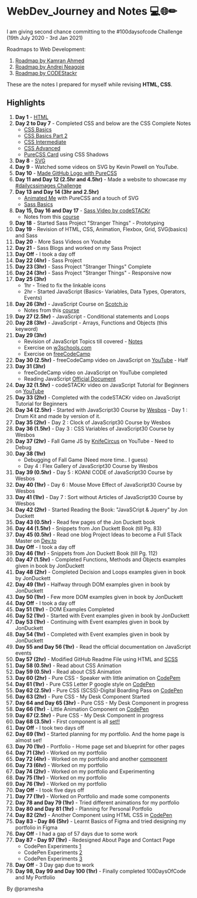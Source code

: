 # WebDev_Journey and Notes 💻🌐✏
I am giving second chance committing to the #100daysofcode Challenge (19th July 2020 - 3rd Jan 2021)

Roadmaps to Web Development:
1. [Roadmap by Kamran Ahmed](https://roadmap.sh/)
2. [Roadmap by Andrei Neagoie](https://coggle.it/diagram/XgtihGj7x4Fvucp6/t/%F0%9F%9A%80%F0%9F%91%A9%E2%80%8D%F0%9F%92%BB-web-development-%F0%9F%91%A8%E2%80%8D%F0%9F%92%BB%F0%9F%9A%80/24016189368f9b6c68d536238aa1e5d26260a76147667cfa043fec9e613d129f)
3. [Roadmap by CODEStackr](https://www.codestackr.com/blog/ultimate-guide-to-web-development-in-2021-and-beyond-roadmap/)

These are the notes I prepared for myself while revising **HTML, CSS**.

## Highlights
1. **Day 1** - [HTML](https://www.notion.so/HTML5-Notes-baabdbc289b94c1f9252094dbe6e1aaf)
2. **Day 2 to Day 7** - Completed CSS and below are the CSS Complete Notes
   - [CSS Basics](https://www.notion.so/CSS-Basics-Notes-48493ac425e2449faa7a9563592c3c41)
   - [CSS Basics Part 2](https://www.notion.so/CSS-Basics-Part2-Notes-0eeecc94da0d4976831fb4bef960b15f)
   - [CSS Intermediate](https://www.notion.so/CSS-Part3-Notes-858bb561383648d4ad2ecbadc802c076)
   - [CSS Advanced](https://www.notion.so/CSS-Advanced-Notes-b8708f97760c48cba433f47c96078751)
   - [PureCSS Card](https://codepen.io/pramesha/full/ZEQZbgr) using CSS Shadows
3. **Day 8** - [SVG](https://www.notion.so/SVG-5feea2a55ad946079c625b1273b92a47)
4. **Day 9** - Watched some videos on SVG by Kevin Powell on YouTube.
5. **Day 10** - [Made GitHub Logo with PureCSS](https://codepen.io/pramesha/full/YzwbjwY)
6. **Day 11 and Day 12 (2.5hr and 4.5hr)** - Made a website to showcase my [#dailycssimages Challenge](dailycssimages.vercel.app)
7. **Day 13 and Day 14 (3hr and 2.5hr)** 
   - [Animated Me](https://codepen.io/pramesha/full/YzwmNmL) with PureCSS and a touch of SVG
   - [Sass Basics](https://www.notion.so/Sass-Scss-cf248bcb99884536b8be6a1922c625d0)
8. **Day 15, Day 16 and Day 17** - [Sass Video by codeSTACKr](https://www.youtube.com/watch?v=_a5j7KoflTs&t=1032s)
   - Notes from this [course](https://www.notion.so/SASS-SCSS-codeSTACKr-63f7f3ae43c24cc092f0ff187d386f73)
9. **Day 18** - Started Sass Project "Stranger Things" - Prototyping
10. **Day 19** - Revision of HTML, CSS, Animation, Flexbox, Grid, SVG(basics) and Sass
11. **Day 20** - More Sass Videos on Youtube
12. **Day 21** - Sass Blogs and worked on my Sass Project 
13. **Day Off** - I took a day off
14. **Day 22 (4hr)** - Sass Project
15. **Day 23 (3hr)** - Sass Project "Stranger Things" Complete
16. **Day 24 (3hr)** - Sass Project "Stranger Things" - Responsive now
17. **Day 25 (3hr)**
    - 1hr - Tried to fix the linkable icons
    - 2hr - Started JavaScript (Basics- Variables, Data Types, Operators, Events)
18. **Day 26 (3hr)** - JavaScript Course on [Scotch.io](https://scotch.io/courses/getting-started-with-javascript-for-web-development?ref=home-start-here) 
    - Notes from this [course]() 
19. **Day 27 (2.5hr)** - JavaScript - Conditional statements and Loops
20. **Day 28 (3hr)** - JavaScript - Arrays, Functions and Objects (this keyword)
21. **Day 29 (3hr)** 
    - Revision of JavaScript Topics till covered - [Notes](https://www.notion.so/JavaScript-Basics-6a8d61407aef41c1872aeb2e4efb3b65) 
    - Exercise on [w3schools.com](https://www.w3schools.com/js/exercise_js.asp?filename=exercise_js_variables1)
    - Exercise on [freeCodeCamp](https://www.freecodecamp.org/)
22. **Day 30 (2.5hr)** - freeCodeCamp video on JavaScript on [YouTube](https://www.youtube.com/watch?v=PkZNo7MFNFg&t=1825s) - Half
23. **Day 31 (3hr)** 
    - freeCodeCamp video on JavaScript on YouTube completed 
    - Reading JavaScript [Official Document](https://developer.mozilla.org/en-US/docs/Learn/JavaScript)
24. **Day 32 (1.5hr)** - codeSTACKr video on JavaScript Tutorial for Beginners on [YouTube](https://www.youtube.com/watch?v=d5ob3WAGeZE&t=508s)
25. **Day 33 (2hr)** - Completed with the codeSTACKr video on JavaScript Tutorial for Beginners
26. **Day 34 (2.5hr)** - Started with JavaScript30 Course by [Wesbos](https://javascript30.com/) - Day 1 : Drum Kit and made by version of it.
27. **Day 35 (2hr)** - Day 2 : Clock of JavaScript30 Course by Wesbos
28. **Day 36 (1.5hr)** - Day 3 : CSS Variables of JavaScript30 Course by Wesbos
29. **Day 37 (2hr)** - Fall Game JS by [KnifeCircus](https://www.youtube.com/watch?v=gX3gSJ43f7I) on YouTube - Need to Debug
30. **Day 38 (1hr)** 
    - Debugging of Fall Game (Need more time.. I guess)
    - Day 4 : Flex Gallery of JavaScript30 Course by Wesbos
31. **Day 39 (0.5hr)** - Day 5 : KOANI CODE of JavaScript30 Course by Wesbos
32. **Day 40 (1hr)** - Day 6 : Mouse Move Effect of JavaScript30 Course by Wesbos
33. **Day 41 (1hr)** - Day 7 : Sort without Articles of JavaScript30 Course by Wesbos
34. **Day 42 (2hr)** - Started Reading the Book: "JavaSCript & Jquery" by Jon Duckett
35. **Day 43 (0.5hr)** - Read few pages of the Jon Duckett book
36. **Day 44 (1.5hr)** - Snippets from Jon Duckett Book (till Pg. 83)
37. **Day 45 (0.5hr)** - Read one blog Project Ideas to become a Full STack Master on [Dev.to](https://dev.to/nghiemthu/8-projects-with-modern-designs-to-become-a-full-stack-master-2020-14j9)
38. **Day Off** - I took a day off
39. **Day 46 (1hr)** - Snippets from Jon Duckett Book (till Pg. 112)
40. **Day 47 (1.5hr)** - Completed Functions, Methods and Objects examples given in book by JonDuckett
41. **Day 48 (2hr)** - Completed Decision and Loops examples given in book by JonDuckett
42. **Day 49 (1hr)** - Halfway through DOM examples given in book by JonDuckett
43. **Day 50 (1hr)** - Few more DOM examples given in book by JonDuckett
44. **Day Off** - I took a day off
45. **Day 51 (1hr)** - DOM Examples Completed 
46. **Day 52 (1hr)** - Started with Event examples given in book by JonDuckett
47. **Day 53 (1hr)** - Continuing with Event examples given in book by JonDuckett
48. **Day 54 (1hr)** - Completed with Event examples given in book by JonDuckett
49. **Day 55 and Day 56 (1hr)** - Read the official documentation on JavaScript events
50. **Day 57 (2hr)** - Modified GitHub Readme File using HTML and [SCSS](https://codepen.io/styleDevNerd/full/yLOEbGg) 
51. **Day 58 (0.5hr)** - Read about CSS Animation
52. **Day 59 (0.5hr)** - Read about CSS Animation
53. **Day 60 (2hr)** - Pure CSS - Speaker with little animation on [CodePem](https://codepen.io/styleDevNerd/full/eYZPKZX)
54. **Day 61 (1hr)** - Pure CSS Letter P google style on [CodePen](https://codepen.io/styleDevNerd/full/MWyzgaq)
55. **Day 62 (2.5hr)** - Pure CSS (SCSS)-Digital Boarding Pass on [CodePen](https://codepen.io/styleDevNerd/full/xxVQjjy)
56. **Day 63 (2hr)** - Pure CSS - My Desk Component Started
57. **Day 64 and Day 65 (3hr)** - Pure CSS - My Desk Component in progress
58. **Day 66 (1hr)** - Little Animation Component on [CodePen](https://codepen.io/styleDevNerd/full/poyYdgV)
59. **Day 67 (2.5hr)** - Pure CSS - My Desk Component in progress
60. **Day 68 (3.5hr)** - First component is all [set!!](https://codepen.io/styleDevNerd/full/BaKvzLV)
61. **Day Off** - I took two days off
62. **Day 69 (1hr)** - Started planning for my portfolio. And the home page is almost set!
63. **Day 70 (1hr)** - Portfolio - Home page set and blueprint for other pages
64. **Day 71 (3hr)** - Worked on my portfolio
65. **Day 72 (4hr)** - Worked on my portfolio and another [component](https://codepen.io/styleDevNerd/full/eYZqdOr)
66. **Day 73 (6hr)** - Worked on my portfolio 
67. **Day 74 (2hr)** - Worked on my portfolio and Experimenting
68. **Day 75 (1hr)** - Worked on my portfolio
69. **Day 76 (1hr)** - Worked on my portfolio
70. **Day Off** - I took five days off
71. **Day 77 (1hr)** - Worked on Portfolio and made some components
72. **Day 78 and Day 79 (1hr)** - Tried different animations for my portfolio
73. **Day 80 and Day 81 (1hr)** - Planning for Personal Portfolio
74. **Day 82 (2hr)** - Another Component using HTML CSS in [CodePen](https://codepen.io/styleDevNerd/full/ZEOOWmB)
75. **Day 83 - Day 86 (5hr)** - Learnt Basics of Figma and tried designing my portfolio in Figma
76. **Day Off** - I had a gap of 57 days due to some work
77. **Day 87 - Day 97 (1hr)** - Redesigned About Page and Contact Page
    - CodePen Experiments [1](https://codepen.io/styleDevNerd/full/bGwrexy)
    - CodePen Experiments [2](https://codepen.io/styleDevNerd/full/BaLmMKy)
    - CodePen Experiments [3](https://codepen.io/styleDevNerd/full/MWjQxEV)
78. **Day Off** - 3 Day gap due to work
79. **Day 98, Day 99 and Day 100 (1hr)** - Finally completed 100DaysOfCode and My Portfolio

By @pramesha
